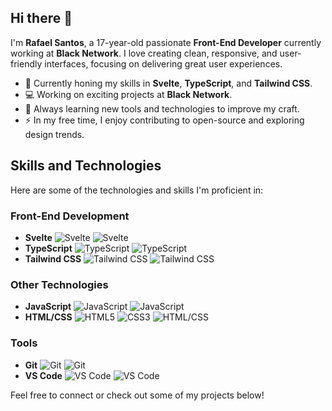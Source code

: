 ## Hi there 👋

I'm **Rafael Santos**, a 17-year-old passionate **Front-End Developer** currently working at **Black Network**. I love creating clean, responsive, and user-friendly interfaces, focusing on delivering great user experiences.

- 🚀 Currently honing my skills in **Svelte**, **TypeScript**, and **Tailwind CSS**.
- 💻 Working on exciting projects at **Black Network**.
- 🌱 Always learning new tools and technologies to improve my craft.
- ⚡ In my free time, I enjoy contributing to open-source and exploring design trends.

## Skills and Technologies

Here are some of the technologies and skills I'm proficient in:

### Front-End Development
- **Svelte** ![Svelte](https://img.shields.io/badge/Svelte-000000?style=for-the-badge&logo=svelte&logoColor=FF3E00) ![Svelte](https://img.shields.io/badge/Skill-80%25-green)
- **TypeScript** ![TypeScript](https://img.shields.io/badge/TypeScript-3178C6?style=for-the-badge&logo=typescript&logoColor=white) ![TypeScript](https://img.shields.io/badge/Skill-85%25-green)
- **Tailwind CSS** ![Tailwind CSS](https://img.shields.io/badge/Tailwind%20CSS-38B2AC?style=for-the-badge&logo=tailwind-css&logoColor=white) ![Tailwind CSS](https://img.shields.io/badge/Skill-75%25-yellowgreen)

### Other Technologies
- **JavaScript** ![JavaScript](https://img.shields.io/badge/JavaScript-F7DF1E?style=for-the-badge&logo=javascript&logoColor=black) ![JavaScript](https://img.shields.io/badge/Skill-80%25-green)
- **HTML/CSS** ![HTML5](https://img.shields.io/badge/HTML5-E34F26?style=for-the-badge&logo=html5&logoColor=white) ![CSS3](https://img.shields.io/badge/CSS3-1572B6?style=for-the-badge&logo=css3&logoColor=white) ![HTML/CSS](https://img.shields.io/badge/Skill-90%25-green)

### Tools
- **Git** ![Git](https://img.shields.io/badge/Git-F05032?style=for-the-badge&logo=git&logoColor=white) ![Git](https://img.shields.io/badge/Skill-70%25-green)
- **VS Code** ![VS Code](https://img.shields.io/badge/VS%20Code-007ACC?style=for-the-badge&logo=visual-studio-code&logoColor=white) ![VS Code](https://img.shields.io/badge/Skill-85%25-green)

Feel free to connect or check out some of my projects below!
